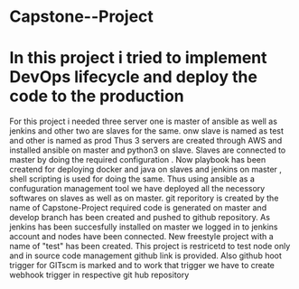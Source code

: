 # Capstone--Project
 
# In this project i tried to implement DevOps lifecycle and deploy the code to the production 
For this project i needed three server one is master of ansible as well as jenkins and other two are slaves for the same.
onw slave is named as test and other is named as prod
Thus 3 servers are created through AWS and installed ansible on master and python3 on slave.
Slaves are connected to master by doing the required configuration .
Now playbook has been creatend for deploying docker and java on slaves and jenkins on master , shell scripting is used for doing the same.
Thus using ansible as a confuguration management tool we have deployed all the necessory softwares on slaves as well as on master.
git reporitory is created by the name of Capstone-Project
required code is generated on master and develop branch has been created and pushed to github repository.
As jenkins has been succesfully installed on master we logged in to jenkins account and nodes have been connected.
New freestyle project with a name of "test" has been created.
This project is restricetd to test node only and in source code management github link is provided.
Also github hoot trigger for GITscm is marked and to work that trigger we have to create webhook trigger in respective git hub repository



